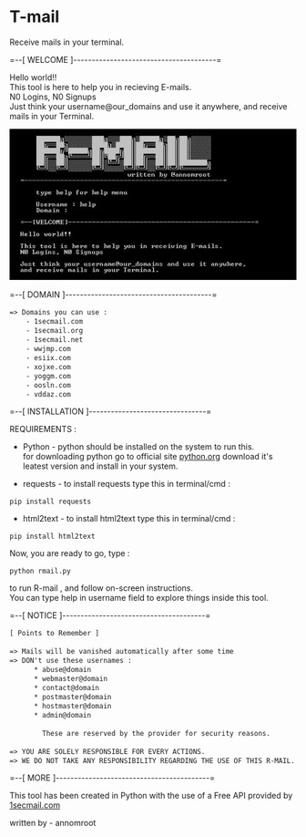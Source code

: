 # T-mail
Receive mails in your terminal.

=--[ WELCOME ]---------------------------------------=

Hello world!! \
This tool is here to help you in recieving E-mails. \
N0 Logins, N0 Signups\
Just think your username@our_domains and use it anywhere, and receive mails in your Terminal.

![image](/rmail.JPG)


=--[ DOMAIN ]----------------------------------------=

    => Domains you can use : 
        - 1secmail.com
        - 1secmail.org
        - 1secmail.net
        - wwjmp.com
        - esiix.com
        - xojxe.com
        - yoggm.com
        - oosln.com
        - vddaz.com
        
 =--[ INSTALLATION ]--------------------------------=

   REQUIREMENTS : 
    
   * Python - python should be installed on the system to run this.\
              for downloading python go to official site [python.org](https://www.python.org/downloads) download it's leatest version and install in your system.
                  
   * requests - to install requests type this in terminal/cmd : 
    
    pip install requests
   * html2text - to install html2text type this in terminal/cmd : 

    pip install html2text
  
   Now, you are ready to go, type :
       
    python rmail.py
    
   to run R-mail , and follow on-screen instructions.\
   You can type help in username field to explore things inside this tool.

=--[ NOTICE ]---------------------------------------=

    [ Points to Remember ] 

    => Mails will be vanished automatically after some time 
    => DON't use these usernames :
          * abuse@domain
          * webmaster@domain
          * contact@domain
          * postmaster@domain
          * hostmaster@domain
          * admin@domain
          
            These are reserved by the provider for security reasons.
            
    => YOU ARE SOLELY RESPONSIBLE FOR EVERY ACTIONS.
    => WE DO NOT TAKE ANY RESPONSIBILITY REGARDING THE USE OF THIS R-MAIL.
    
=--[ MORE ]------------------------------------------=

This tool has been created in Python with the use of a Free API provided by [1secmail.com](https://www.1secmail.com/)
    
written by - annomroot
